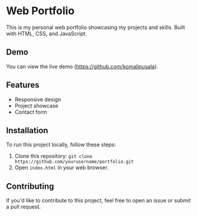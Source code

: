 # Web Portfolio

This is my personal web portfolio showcasing my projects and skills. Built with HTML, CSS, and JavaScript.

## Demo

You can view the live demo (https://github.com/komalipusala).

## Features

- Responsive design
- Project showcase
- Contact form

## Installation

To run this project locally, follow these steps:

1. Clone this repository: `git clone https://github.com/yourusername/portfolio.git`
2. Open `index.html` in your web browser.

## Contributing

If you'd like to contribute to this project, feel free to open an issue or submit a pull request.
